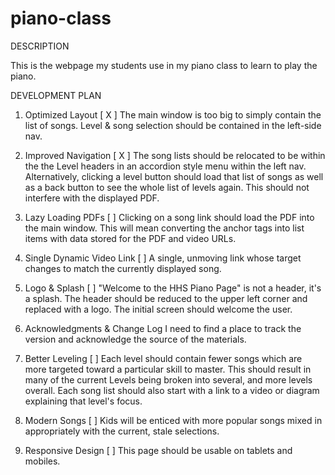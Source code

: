 # piano-class

DESCRIPTION

This is the webpage my students use in my piano class to learn to play the piano.

DEVELOPMENT PLAN

1. Optimized Layout [ X ]
        The main window is too big to simply contain the list of songs.  Level & song selection should be contained in the left-side nav.

2. Improved Navigation [ X ]
        The song lists should be relocated to be within the the Level headers in an accordion style menu within the left nav.  Alternatively, clicking a level button should load that list of songs as well as a back button to see the whole list of levels again.  This should not interfere with the displayed PDF.

3. Lazy Loading PDFs [   ]
        Clicking on a song link should load the PDF into the main window.  This will mean converting the anchor tags into list items with data stored for the PDF and video URLs.

4. Single Dynamic Video Link [   ]
        A single, unmoving link whose target changes to match the currently displayed song.

5. Logo & Splash [   ]
        "Welcome to the HHS Piano Page" is not a header, it's a splash.  The header should be reduced to the upper left corner and replaced with a logo.  The initial screen should welcome the user.

6. Acknowledgments & Change Log
        I need to find a place to track the version and acknowledge the source of the materials.

7. Better Leveling [   ]
        Each level should contain fewer songs which are more targeted toward a particular skill to master.  This should result in many of the current Levels being broken into several, and more levels overall.
        Each song list should also start with a link to a video or diagram explaining that level's focus.

8. Modern Songs [   ]
        Kids will be enticed with more popular songs mixed in appropriately with the current, stale selections.

9. Responsive Design [   ]
        This page should be usable on tablets and mobiles.
